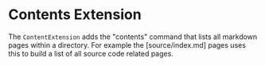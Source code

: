 # Contents Extension

The `ContentExtension` adds the "contents" command that lists all markdown pages within a
directory. For example the [source/index.md] pages uses this to build a list of all
source code related pages.
